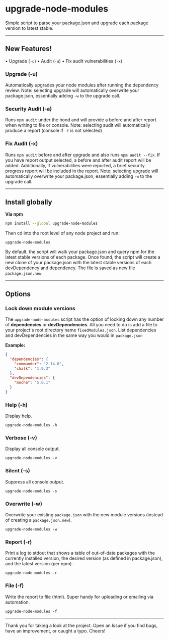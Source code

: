 # upgrade-node-modules
Simple script to parse your package.json and upgrade each package version to latest stable.

---

## New Features!
• Upgrade (`-u`)
• Audit (`-a`)
• Fix audit vulnerabilities (`-x`)

### Upgrade (-u)
Automatically upgrades your node modules after running the dependency review.
Note: selecting upgrade will automatically overwrite your package.json, essentially adding `-w` to the upgrade call.

### Security Audit (-a)
Runs `npm audit` under the hood and will provide a before and after report when writing to file or console.
Note: selecting audit will automatically produce a report (console if `-f` is not selected)

### Fix Audit (-x)
Runs `npm audit` before and after upgrade and also runs `npm audit --fix`. If you have report output selected, a before and after audit report will be added. Additionally, if vulnerabilities were reported, a brief security progress report will be included in the report.
Note: selecting upgrade will automatically overwrite your package.json, essentially adding `-w` to the upgrade call.

---

## Install globally

**Via npm**
```bash
npm install --global upgrade-node-modules
```

Then cd into the root level of any node project and run:
```
upgrade-node-modules
```

By default, the script will walk your package.json and query npm for the latest stable versions of each package. Once found, the script will create a new clone of your package.json with the latest stable versions of each devDependency and dependency. The file is saved as new file `package.json.new`.

---

## Options

### Lock down module versions

The `upgrade-node-modules` script has the option of locking down any number of **dependencies** or **devDependencies**. All you need to do is add a file to your project's root directory name `fixedModules.json`. List dependencies and devDependencies in the same way you would in `package.json`

**Example:**
```json
{
  "dependencies": {
    "commander": "2.14.0",
    "chalk": "1.9.3"
  },
  "devDependencies": {
    "mocha": "5.0.1"
  }
}
```

### Help (-h)
Display help.
```
upgrade-node-modules -h
```

### Verbose (-v)
Display all console output.
```
upgrade-node-modules -v
```

### Silent (-s)
Suppress all console output.
```
upgrade-node-modules -s
```

### Overwrite (-w)
Overwrite your existing `package.json` with the new module versions (instead of creating a `package.json.new`).
```
upgrade-node-modules -w
```

### Report (-r)
Print a log to stdout that shows a table of out-of-date packages with the currently installed version, the desired version (as defined in package.json), and the latest version (per npm).
```
upgrade-node-modules -r
```

### File (-f)
Write the report to file (html). Super handy for uploading or emailing via automation.
```
upgrade-node-modules -f
```

---

Thank you for taking a look at the project. Open an Issue if you find bugs, have an improvement, or caught a typo. Cheers!
